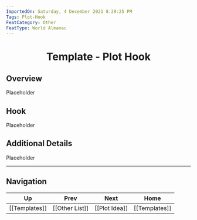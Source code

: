 ```yaml
---
ImportedOn: Saturday, 4 December 2021 8:29:25 PM
Tags: Plot-Hook
FeatCategory: Other
FeatType: World Almanac
---
```

# <center>Template - Plot Hook</center>

## Overview

Placeholder

## Hook

Placeholder

## Additional Details

Placeholder


---
## Navigation
| Up | Prev | Next | Home |
|----|------|------|------|
| [[Templates]] | [[Other List]] | [[Plot Idea]] | [[Templates]] |
